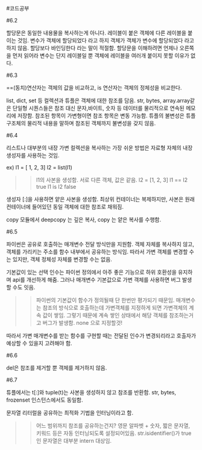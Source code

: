 #코드공부

#6.2

할당문은 동일한 내용물을 복사하는게 아니다. 레이블이 붙은 객체에 다른 레이블을 붙이는 것임.
변수가 객체에 할당되었다 라고 하지 객체가 객체가 변수에 할당되었다 라고 하지 않음.
할당보다 바인딩한다 라는 말이 적절함.
할당문을 이해하려면 언제나 오른쪽을 먼저 읽어라
변수는 단지 레이블일 뿐 객체에 레이블을 여러개 붙이지 못할 이유가 없다.

#6.3

==(동치)연산자는 객체의 값을 비교하고, is 연산자는 객체의 정체성을 비교한다.

list, dict, set 등 컬렉션과 튜플은 객체에 대한 참조를 담음.
str, bytes, array.array같은 단일형 시퀀스들은 참조 대신 문자,바이트, 숫자 등 데이터를 물리적으로 연속된 메모리에 저장함.
참조된 항목이 가변형이면 참조 항목은 변동 가능함.
튜플의 불변성은 튜플 구조체의 물리적 내용을 말하며 참조된 객체까지 불변성을 갖지 않음.

#6.4

리스트나 대부분의 내장 가변 컬렉션을 복사하는 가장 쉬운 방법은 자료형 자체의 내장 생성자를 사용하는 것임.

ex) l1 = [ 1, 2, 3]
l2 = list(l1)
>>l1의 사본을 생성함. 서로 다른 객체, 값은 같음.
l2 = [1, 2, 3]
l1 == l2 true
l1 is l2 false

생성자 [:]을 사용하면 얕은 사본을 생성함.
최상위 컨테이너는 복제하지만, 사본은 원래 컨테이너에 들어있던 동일 객체에 대한 참조로 채워짐.

copy 모듈에서 deepcopy 는 깊은 복사, copy 는 얕은 복사를 수행함.

#6.5

파이썬은 공유로 호출하는 매개변수 전달 방식만을 지원함.
객체 자체를 복사하지 않고, 객체를 가리키는 주소를 함수 내부에서 공유하는 방식임.
따라서 가변 객체를 변경할 수는 있지만, 객체 정체성 자체를 변경할 수는 없음.

기본값이 있는 선택 인수는 파이썬 정의에서 아주 좋은 기능으로 하위 호환성을 유지하며 api를 개선하게 해줌. 그러나 매개변수 기본값으로 가변 객체를 사용하면 버그 발생할 수도 잇음.
>>파이썬의 기본값이 함수가 정의될때 단 한번만 평가되기 때문임. 매개변수는 참조의 방식으로 호출하는데 가변객체를 지정하게 되면 가변객체의 계속 값이 쌓임.
그렇기 때문에 계속 쌓인 상태에서 해당 객체를 참조하는거고 버그가 발생함.
none 으로 지정할것!

따라서 가변 매개변수를 받는 함수를 구현할 때는 전달된 인수가 변경되리라고 호출자가 예상할 수 있을지 고려해야 함.

#6.6

del은 참조를 제거할 뿐 객체를 제거하지 않음.

#6.7

튜플에서는 t[:]와 tuple(t)는 사본을 생성하지 않고 참조를 반환함.
str, bytes, frozenset 인스턴스에서도 동일함.

문자열 리터럴을 공유하는 최적화 기법을 인터닝이라고 함.
>>어느 범위까지 참조를 공유하는건지?
영문 알파벳 + 숫자, 짧은 문자열, 키워드 등은 자동 인터닝되도록 설정되어있음.
str.isidentifier()가 true 인 문자열은 대부분 intern 대상임.
